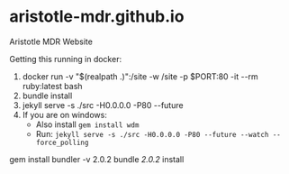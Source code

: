 # aristotle-mdr.github.io
Aristotle MDR Website

Getting this running in docker:
1. docker run -v "$(realpath .)":/site -w /site -p $PORT:80 -it --rm ruby:latest bash
2. bundle install
3. jekyll serve -s ./src -H0.0.0.0 -P80 --future
4. If you are on windows:
    * Also install `gem install wdm`
    * Run: `jekyll serve -s ./src -H0.0.0.0 -P80 --future --watch --force_polling`


gem install bundler -v 2.0.2
bundle _2.0.2_ install
